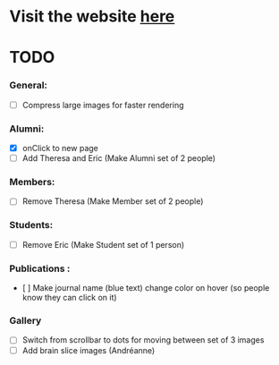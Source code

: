 # Visit the website [here](https://flc-lab.com/)

# TODO

### General:

- [ ] Compress large images for faster rendering

### Alumni:

- [X] onClick to new page
- [ ] Add Theresa and Eric (Make Alumni set of 2 people)

### Members: 
- [ ] Remove Theresa  (Make Member set of 2 people)


### Students: 
- [ ] Remove Eric (Make Student set of 1 person)


### Publications :

- [ ] Make journal name (blue text) change color on hover (so people know they can click on it)

### Gallery

- [ ] Switch from scrollbar to dots for moving between set of 3 images
- [ ] Add brain slice images (Andréanne)
